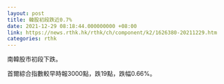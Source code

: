 ```yaml
---
layout: post
title: 韓股初段跌近0.7%
date: 2021-12-29 08:18:44.000000000 +08:00
link: https://news.rthk.hk/rthk/ch/component/k2/1626380-20211229.htm
categories: rthk
---
```


南韓股市初段下跌。

首爾綜合指數較早時報3000點，跌19點，跌幅0.66%。
